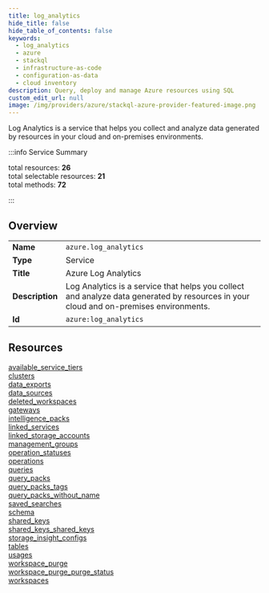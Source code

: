 ```yaml
---
title: log_analytics
hide_title: false
hide_table_of_contents: false
keywords:
  - log_analytics
  - azure
  - stackql
  - infrastructure-as-code
  - configuration-as-data
  - cloud inventory
description: Query, deploy and manage Azure resources using SQL
custom_edit_url: null
image: /img/providers/azure/stackql-azure-provider-featured-image.png
---
```


Log Analytics is a service that helps you collect and analyze data generated by resources in your cloud and on-premises environments.  
    
:::info Service Summary

<div class="row">
<div class="providerDocColumn">
<span>total resources:&nbsp;<b>26</b></span><br />
<span>total selectable resources:&nbsp;<b>21</b></span><br />
<span>total methods:&nbsp;<b>72</b></span><br />
</div>
</div>

:::

## Overview
<table><tbody>
<tr><td><b>Name</b></td><td><code>azure.log_analytics</code></td></tr>
<tr><td><b>Type</b></td><td>Service</td></tr>
<tr><td><b>Title</b></td><td>Azure Log Analytics</td></tr>
<tr><td><b>Description</b></td><td>Log Analytics is a service that helps you collect and analyze data generated by resources in your cloud and on-premises environments.</td></tr>
<tr><td><b>Id</b></td><td><code>azure:log_analytics</code></td></tr>
</tbody></table>

## Resources
<div class="row">
<div class="providerDocColumn">
<a href="/providers/azure/log_analytics/available_service_tiers/">available_service_tiers</a><br />
<a href="/providers/azure/log_analytics/clusters/">clusters</a><br />
<a href="/providers/azure/log_analytics/data_exports/">data_exports</a><br />
<a href="/providers/azure/log_analytics/data_sources/">data_sources</a><br />
<a href="/providers/azure/log_analytics/deleted_workspaces/">deleted_workspaces</a><br />
<a href="/providers/azure/log_analytics/gateways/">gateways</a><br />
<a href="/providers/azure/log_analytics/intelligence_packs/">intelligence_packs</a><br />
<a href="/providers/azure/log_analytics/linked_services/">linked_services</a><br />
<a href="/providers/azure/log_analytics/linked_storage_accounts/">linked_storage_accounts</a><br />
<a href="/providers/azure/log_analytics/management_groups/">management_groups</a><br />
<a href="/providers/azure/log_analytics/operation_statuses/">operation_statuses</a><br />
<a href="/providers/azure/log_analytics/operations/">operations</a><br />
<a href="/providers/azure/log_analytics/queries/">queries</a><br />
</div>
<div class="providerDocColumn">
<a href="/providers/azure/log_analytics/query_packs/">query_packs</a><br />
<a href="/providers/azure/log_analytics/query_packs_tags/">query_packs_tags</a><br />
<a href="/providers/azure/log_analytics/query_packs_without_name/">query_packs_without_name</a><br />
<a href="/providers/azure/log_analytics/saved_searches/">saved_searches</a><br />
<a href="/providers/azure/log_analytics/schema/">schema</a><br />
<a href="/providers/azure/log_analytics/shared_keys/">shared_keys</a><br />
<a href="/providers/azure/log_analytics/shared_keys_shared_keys/">shared_keys_shared_keys</a><br />
<a href="/providers/azure/log_analytics/storage_insight_configs/">storage_insight_configs</a><br />
<a href="/providers/azure/log_analytics/tables/">tables</a><br />
<a href="/providers/azure/log_analytics/usages/">usages</a><br />
<a href="/providers/azure/log_analytics/workspace_purge/">workspace_purge</a><br />
<a href="/providers/azure/log_analytics/workspace_purge_purge_status/">workspace_purge_purge_status</a><br />
<a href="/providers/azure/log_analytics/workspaces/">workspaces</a><br />
</div>
</div>
